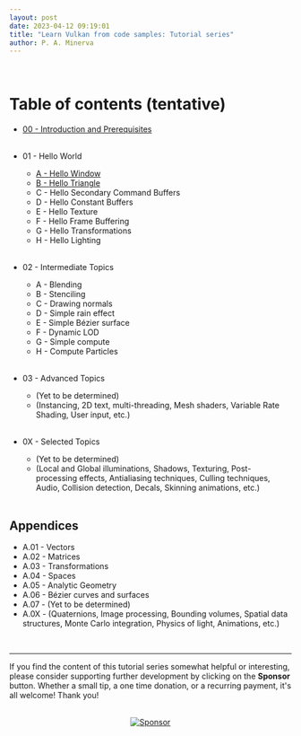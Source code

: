 ```yaml
---
layout: post
date: 2023-04-12 09:19:01
title: "Learn Vulkan from code samples: Tutorial series"
author: P. A. Minerva
---
```

<br>

# Table of contents (tentative)
- [00 - Introduction and Prerequisites](https://paminerva.github.io/docs/LearnVulkan/00-Introduction-and-prerequisites)<br><br>

- 01 - Hello World<br>
    - [A - Hello Window](https://paminerva.github.io/docs/LearnVulkan/01.A-Hello-Window)
    - [B - Hello Triangle](https://paminerva.github.io/docs/LearnVulkan/01.B-Hello-Triangle)
    - C - Hello Secondary Command Buffers
    - D - Hello Constant Buffers
    - E - Hello Texture
    - F - Hello Frame Buffering
    - G - Hello Transformations
    - H - Hello Lighting<br><br>
  
- 02 - Intermediate Topics
    - A - Blending
    - B - Stenciling
    - C - Drawing normals
    - D - Simple rain effect
    - E - Simple Bézier surface
    - F - Dynamic LOD
    - G - Simple compute
    - H - Compute Particles <br><br>
- 03 - Advanced Topics
    - (Yet to be determined)
    - (Instancing, 2D text, multi-threading, Mesh shaders, Variable Rate Shading, User input, etc.) <br><br>
  
- 0X - Selected Topics
    - (Yet to be determined)
    - (Local and Global illuminations, Shadows, Texturing, Post-processing effects, Antialiasing techniques, Culling techniques, Audio, Collision detection, Decals, Skinning animations, etc.) <br><br>

## Appendices

- A.01 - Vectors
- A.02 - Matrices
- A.03 - Transformations
- A.04 - Spaces
- A.05 - Analytic Geometry
- A.06 - Bézier curves and surfaces
- A.07 - (Yet to be determined)
- A.0X - (Quaternions, Image processing, Bounding volumes, Spatial data structures, Monte Carlo integration, Physics of light, Animations, etc.)

<br>

***
If you find the content of this tutorial series somewhat helpful or interesting, please consider supporting further development by clicking on the **Sponsor** button.  Whether a small tip, a one time donation, or a recurring payment, it's all welcome! Thank you!<br><br>
<p align="center">
 <a href="https://github.com/sponsors/PAMinerva">
         <img alt="Sponsor" src="https://paminerva.github.io/docs/LearnDirectX/images/sponsor.PNG">
      </a>
</p><br>